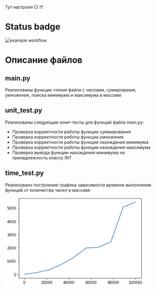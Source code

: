 Тут настроен CI !!!
# Status badge
![example workflow](https://github.com/Thamgr/tp_hse_2/actions/workflows/github-actions-demo.yml/badge.svg)

# Описание файлов

## main.py 

Реализованы функции чтения файла с числами, суммрования, умножения, поиска минимума и максимума в массиве

## unit_test.py

Реализованы следующие юнит-тесты для функций файла main.py:
- Проверка корректности работы функции суммирования
- Проверка корректности работы функции умножения
- Проверка корректности работы функции нахождения минимума
- Проверка корректности работы функции нахождения максимума
- Проверка вывода функции нахождения минимума на принадлежность классу INT

## time_test.py

Реализовано построение графика зависимости времени выполнения функций от количества чисел в массиве

![alt text](plot.png)
